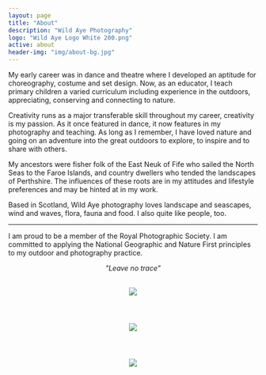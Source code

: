```yaml
---
layout: page
title: "About"
description: "Wild Aye Photography"
logo: "Wild Aye Logo White 200.png"
active: about
header-img: "img/about-bg.jpg"
---
```


My early career was in dance and theatre where I developed an aptitude for choreography, costume and set design. Now, as an educator, I teach primary children a varied curriculum including experience in the outdoors, appreciating, conserving and connecting to nature.

Creativity runs as a major transferable skill throughout my career, creativity is my passion. As it once featured in dance, it now features in my photography and teaching. As long as I remember, I have loved nature and going on an adventure into the great outdoors to explore, to inspire and to share with others.

My ancestors were fisher folk of the East Neuk of Fife who sailed the North Seas to the Faroe Islands, and country dwellers who tended the landscapes of Perthshire. The influences of these roots are in my attitudes and lifestyle preferences and may be hinted at in my work. 

Based in Scotland, Wild Aye photography loves landscape and seascapes, wind and waves, flora, fauna and food. I also quite like people, too.

<hr/>

I am proud to be a member of the Royal Photographic Society. I am committed to applying the National Geographic and Nature First principles to my outdoor and photography practice.

<div align="center"><em>"Leave no trace"</em></div>

<br/>

<div class="gallery masonry-gallery">
    <figure class="gallery-item">
        <header class='gallery-icon'>
        <a href="https://www.naturefirstphotography.org/" target="_blank">
        <img src="{{ site.baseurl }}/img/nature-first-logo.png">
        </a>
        </header>	
    </figure>
    <figure class="gallery-item">
        <header class='gallery-icon'>
        <a href="https://rps.org/portfolio/29823/Kara-Hood" target="_blank">
        <img src="{{ site.baseurl }}/img/RPS_LRPS_RGB.png">
        </a>
        </header>	
    </figure>
    <figure class="gallery-item">
        <header class='gallery-icon'>
        <a href="https://www.nationalgeographic.com/" target="_blank">
        <img src="{{ site.baseurl }}/img/nat-geo-ce-2.jpg">
        </a>
        </header>	
    </figure>
</div>

<!-- jQuery -->    
<script type="text/javascript" src="//ajax.googleapis.com/ajax/libs/jquery/2.1.1/jquery.min.js"></script>
<!-- include Masonry -->
<script src="{{ site.baseurl }}/js/isotope.pkgd.min.js"></script> 
<!-- include custom script -->
<script src="{{ site.baseurl }}/js/scripts.js"></script>

